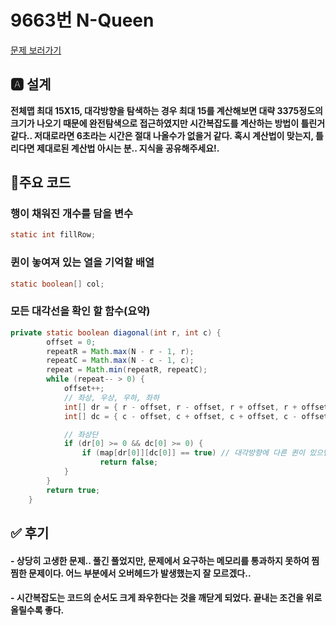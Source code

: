 # 9663번 N-Queen
[문제 보러가기](https://www.acmicpc.net/problem/9663)

## 🅰 설계

**전체맵 최대 15X15, 대각방향을 탐색하는 경우 최대 15를 계산해보면 대략 3375정도의 크기가 나오기 때문에 완전탐색으로 접근하였지만 시간복잡도를 계산하는 방법이 틀린거같다.. 저대로라면 6초라는 시간은 절대 나올수가 없을거 같다. 혹시 계산법이 맞는지, 틀리다면 제대로된 계산법 아시는 분.. 지식을 공유해주세요!.**



## 💬주요 코드
### 행이 채워진 개수를 담을 변수
```java
static int fillRow;
```

### 퀸이 놓여져 있는 열을 기억할 배열
```java
static boolean[] col;
```

### 모든 대각선을 확인 할 함수(요약)

```java
private static boolean diagonal(int r, int c) {
		offset = 0;
		repeatR = Math.max(N - r - 1, r);
		repeatC = Math.max(N - c - 1, c);
		repeat = Math.min(repeatR, repeatC);
		while (repeat-- > 0) {
			offset++;
			// 좌상, 우상, 우하, 좌하
			int[] dr = { r - offset, r - offset, r + offset, r + offset };
			int[] dc = { c - offset, c + offset, c + offset, c - offset };

			// 좌상단 
			if (dr[0] >= 0 && dc[0] >= 0) {
				if (map[dr[0]][dc[0]] == true) // 대각방향에 다른 퀸이 있으면
					return false;
			}
		}
		return true;
	}
```





## ✅ 후기

#### - 상당히 고생한 문제.. 풀긴 풀었지만, 문제에서 요구하는 메모리를 통과하지 못하여 찜찜한 문제이다. 어느 부분에서 오버헤드가 발생했는지 잘 모르겠다..

#### - 시간복잡도는 코드의 순서도 크게 좌우한다는 것을 깨닫게 되었다. 끝내는 조건을 위로 올릴수록 좋다.